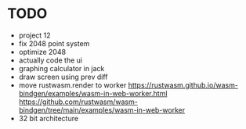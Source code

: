 # TODO
* project 12
* fix 2048 point system
* optimize 2048
* actually code the ui
* graphing calculator in jack
* draw screen using prev diff
* move rustwasm.render to worker https://rustwasm.github.io/wasm-bindgen/examples/wasm-in-web-worker.html https://github.com/rustwasm/wasm-bindgen/tree/main/examples/wasm-in-web-worker
* 32 bit architecture
